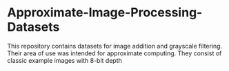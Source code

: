 # Approximate-Image-Processing-Datasets
This repository contains datasets for image addition and grayscale filtering. Their area of use was intended for approximate computing. They consist of classic example images with 8-bit depth
